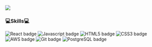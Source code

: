 <img src="https://capsule-render.vercel.app/api?type=waving&color=74d2e7&height=300&section=header&text=苟日新 日日新 又日新&fontColor=ffffff&fontSize=40" />

### 💻Skills💻

<div style="">
  <img src="https://img.shields.io/badge/React-09D3AC?style=flat-square&logo=Create%20React%20App&logoColor=white" alt="React badge" />
  <img src="https://img.shields.io/badge/Javascript-yellow?style=flat-square&logo=JavaScript&logoColor=white" alt="Javascript badge" />
  <img src="https://img.shields.io/badge/HTML5-E34F26?style=flat-square&logo=HTML5&logoColor=white" alt="HTML5 badge" />
  <img src="https://img.shields.io/badge/CSS3-037ef3?style=flat-square&logo=CSS3&logoColor=white" alt="CSS3 badge" />
  <img src="https://img.shields.io/badge/AWS-232F3E?style=flat-square&logo=Amazon%20AWS&logoColor=white" alt="AWS badge" />
  <img src="https://img.shields.io/badge/Github-181717?style=flat-square&logo=Github&logoColor=white" alt="Git badge" />
  <img src="https://img.shields.io/badge/PostgreSQL-4169E1?style=flat-square&logo=PostgreSQL&logoColor=white" alt="PostgreSQL badge" />
</div>



